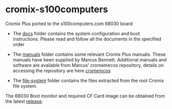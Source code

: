 # cromix-s100computers
Cromix Plus ported to the s100computers.com 68030 board

* The [docs](docs) folder contains the system configuration and boot instructions.  Please read and follow all the documents in the specified order

* The [manuals](manuals) folder contains some relevant Cromix Plus manuals.  These manuals have been supplied by Marcus Bennett. Additional manuals and software are available from Marcus' cromemecos repository, details on accessing the repository are here [cromemcos](manuals)

* The [file-system](file-system) folder contains the files extracted from the root Cromix file system.

The 68030 Boot monitor and required CF Card image can be obtained from the latest [release](https://github.com/dwildie/cromix-s100computers/releases).
